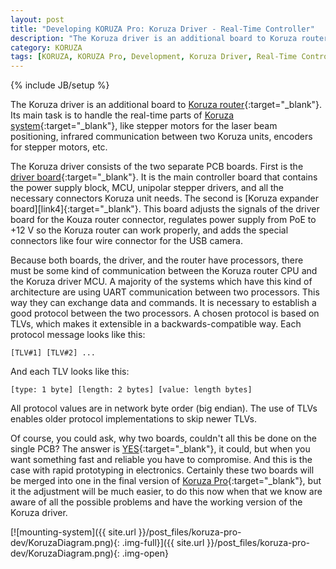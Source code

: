 ```yaml
---
layout: post
title: "Developing KORUZA Pro: Koruza Driver - Real-Time Controller"
description: "The Koruza driver is an additional board to Koruza router. Its main task is to handle the real-time parts of Koruza system, like stepper motors for the laser beam positioning, infrared communication between two Koruza units, encoders for stepper motors, etc."
category: KORUZA
tags: [KORUZA, KORUZA Pro, Development, Koruza Driver, Real-Time Controller]
---
```

{% include JB/setup %}

The Koruza driver is an additional board to [Koruza router](https://github.com/IRNAS/KORUZA-router){:target="_blank"}. Its main task is to handle the real-time parts of [Koruza system](http://koruza.net/){:target="_blank"}, like stepper motors for the laser beam positioning, infrared communication between two Koruza units, encoders for stepper motors, etc. 

The Koruza driver consists of the two separate PCB boards. First is the [driver board](https://github.com/IRNAS/Universal-Stepper-Driver-Rpi){:target="_blank"}. It is the main controller board that contains the power supply block, MCU, unipolar stepper drivers, and all the necessary connectors Koruza unit needs. The second is [Koruza expander board][link4][](https://github.com/IRNAS/Koruza_Expander_Board){:target="_blank"}. This board adjusts the signals of the driver board for the Kouza router connector, regulates power supply from PoE to +12 V so the Koruza router can work properly, and adds the special connectors like four wire connector for the USB camera.

Because both boards, the driver, and the router have processors, there must be some kind of communication between the Koruza router CPU and the Koruza driver MCU. A majority of the systems which have this kind of architecture are using UART communication between two processors. This way they can exchange data and commands. It is necessary to establish a good protocol between the two processors. A chosen protocol is based on TLVs, which makes it extensible in a backwards-compatible way. Each protocol message looks like this:
```
[TLV#1] [TLV#2] ...
```
And each TLV looks like this:
```
[type: 1 byte] [length: 2 bytes] [value: length bytes]
```
All protocol values are in network byte order (big endian). The use of TLVs enables older protocol implementations to skip newer TLVs. 

Of course, you could ask, why two boards, couldn't all this be done on the single PCB? The answer is [YES](http://replygif.net/i/551.gif){:target="_blank"}, it could, but when you want something fast and reliable you have to compromise. And this is the case with rapid prototyping in electronics. Certainly these two boards will be merged into one in the final version of [Koruza Pro](http://new.koruza.net/){:target="_blank"}, but it the adjustment will be much easier, to do this now when that we know are aware of all the possible problems and have the working version of the Koruza driver. 

[![mounting-system]({{ site.url }}/post_files/koruza-pro-dev/KoruzaDiagram.png){: .img-full}]({{ site.url }}/post_files/koruza-pro-dev/KoruzaDiagram.png){: .img-open}






